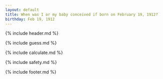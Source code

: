 ```yaml
---
layout: default
title: When was I or my baby conceived if born on February 19, 1912?
birthday: Feb 19, 1912
---
```


{% include header.md %}

{% include guess.md %}

{% include calculate.md %}

{% include safety.md %}

{% include footer.md %}



